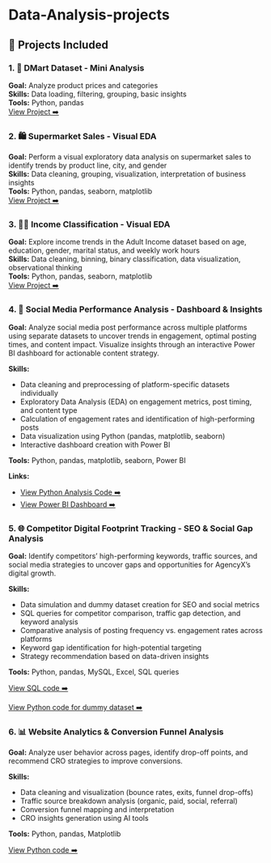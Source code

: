 # Data-Analysis-projects

## 📁 Projects Included
 ### 1. 🛒 DMart Dataset - Mini Analysis  
**Goal:** Analyze product prices and categories  
**Skills:** Data loading, filtering, grouping, basic insights  
**Tools:** Python, pandas  
[View Project ➡️](https://github.com/KrishaPatel108/Data-Analysis-projects/blob/main/Dmartanalysis.py)
 
### 2. 🛍️ Supermarket Sales - Visual EDA  
**Goal:** Perform a visual exploratory data analysis on supermarket sales to identify trends by product line, city, and gender  
**Skills:** Data cleaning, grouping, visualization, interpretation of business insights  
**Tools:** Python, pandas, seaborn, matplotlib  
[View Project ➡️](https://github.com/KrishaPatel108/Data-Analysis-projects/blob/main/SupermarketSalesAnalysis.py)

### 3. 👩‍💼 Income Classification - Visual EDA  
**Goal:** Explore income trends in the Adult Income dataset based on age, education, gender, marital status, and weekly work hours  
**Skills:** Data cleaning, binning, binary classification, data visualization, observational thinking  
**Tools:** Python, pandas, seaborn, matplotlib  
[View Project ➡️](https://github.com/KrishaPatel108/Data-Analysis-projects/blob/main/incomeanalysis.py)

### 4. 📱 Social Media Performance Analysis - Dashboard & Insights

**Goal:** Analyze social media post performance across multiple platforms using separate datasets to uncover trends in engagement, optimal posting times, and content impact. Visualize insights through an interactive Power BI dashboard for actionable content strategy.

**Skills:**
- Data cleaning and preprocessing of platform-specific datasets individually
- Exploratory Data Analysis (EDA) on engagement metrics, post timing, and content type
- Calculation of engagement rates and identification of high-performing posts
- Data visualization using Python (pandas, matplotlib, seaborn)
- Interactive dashboard creation with Power BI

**Tools:** Python, pandas, matplotlib, seaborn, Power BI

**Links:**
- [View Python Analysis Code ➡️](https://github.com/KrishaPatel108/Data-Analysis-projects/blob/main/social_media_analysis.py)
- [View Power BI Dashboard ➡️](https://github.com/KrishaPatel108/Data-Analysis-projects/commit/4d3eb85044084e0e7c30cd967d1b7931ce2704fb)

### 5. 🌐 Competitor Digital Footprint Tracking - SEO & Social Gap Analysis  

**Goal:** Identify competitors’ high-performing keywords, traffic sources, and social media strategies to uncover gaps and opportunities for AgencyX’s digital growth.  

**Skills:**  
- Data simulation and dummy dataset creation for SEO and social metrics  
- SQL queries for competitor comparison, traffic gap detection, and keyword analysis  
- Comparative analysis of posting frequency vs. engagement rates across platforms  
- Keyword gap identification for high-potential targeting  
- Strategy recommendation based on data-driven insights  

**Tools:** Python, pandas, MySQL, Excel, SQL queries  

[View SQL code ➡️](https://github.com/KrishaPatel108/Data-Analysis-projects/blob/main/CDf.sql)  

[View Python code for dummy dataset ➡️](https://github.com/KrishaPatel108/Data-Analysis-projects/blob/main/datasetcdf.py)

### 6. 📊 Website Analytics & Conversion Funnel Analysis  
**Goal:** Analyze user behavior across pages, identify drop-off points, and recommend CRO strategies to improve conversions.  

**Skills:**  
- Data cleaning and visualization (bounce rates, exits, funnel drop-offs)  
- Traffic source breakdown analysis (organic, paid, social, referral)  
- Conversion funnel mapping and interpretation  
- CRO insights generation using AI tools  

**Tools:** Python, pandas, Matplotlib

[View Python code ➡️ ](https://github.com/KrishaPatel108/Data-Analysis-projects/blob/main/webanalysis.py) 

